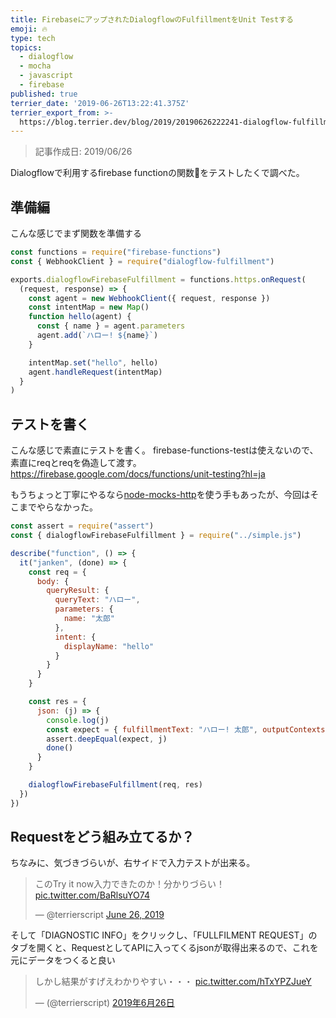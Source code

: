 ```yaml
---
title: FirebaseにアップされたDialogflowのFulfillmentをUnit Testする
emoji: 🔥
type: tech
topics:
  - dialogflow
  - mocha
  - javascript
  - firebase
published: true
terrier_date: '2019-06-26T13:22:41.375Z'
terrier_export_from: >-
  https://blog.terrier.dev/blog/2019/20190626222241-dialogflow-fulfillment-unit-test
---
```


> 記事作成日: 2019/06/26

Dialogflowで利用するfirebase functionの関数をテストしたくで調べた。

## 準備編
こんな感じでまず関数を準備する

```js
const functions = require("firebase-functions")
const { WebhookClient } = require("dialogflow-fulfillment")

exports.dialogflowFirebaseFulfillment = functions.https.onRequest(
  (request, response) => {
    const agent = new WebhookClient({ request, response })
    const intentMap = new Map()
    function hello(agent) {
      const { name } = agent.parameters
      agent.add(`ハロー! ${name}`)
    }

    intentMap.set("hello", hello)
    agent.handleRequest(intentMap)
  }
)
```

## テストを書く

こんな感じで素直にテストを書く。
firebase-functions-testは使えないので、素直にreqとreqを偽造して渡す。
https://firebase.google.com/docs/functions/unit-testing?hl=ja

もうちょっと丁寧にやるなら[node-mocks-http](https://github.com/howardabrams/node-mocks-http)を使う手もあったが、今回はそこまでやらなかった。

```js
const assert = require("assert")
const { dialogflowFirebaseFulfillment } = require("../simple.js")

describe("function", () => {
  it("janken", (done) => {
    const req = {
      body: {
        queryResult: {
          queryText: "ハロー",
          parameters: {
            name: "太郎"
          },
          intent: {
            displayName: "hello"
          }
        }
      }
    }

    const res = {
      json: (j) => {
        console.log(j)
        const expect = { fulfillmentText: "ハロー! 太郎", outputContexts: [] }
        assert.deepEqual(expect, j)
        done()
      }
    }

    dialogflowFirebaseFulfillment(req, res)
  })
})
```

## Requestをどう組み立てるか？

ちなみに、気づきづらいが、右サイドで入力テストが出来る。

<blockquote class="twitter-tweet"><p lang="ja" dir="ltr">このTry it now入力できたのか！分かりづらい！ <a href="https://t.co/BaRlsuYO74">pic.twitter.com/BaRlsuYO74</a></p>&mdash; @terrierscript <a href="https://twitter.com/terrierscript/status/1143808200359084033?ref_src=twsrc%5Etfw">June 26, 2019</a></blockquote> <script async src="https://platform.twitter.com/widgets.js" charset="utf-8"></script>

そして「DIAGNOSTIC INFO」をクリックし、「FULLFILMENT REQUEST」のタブを開くと、RequestとしてAPIに入ってくるjsonが取得出来るので、これを元にデータをつくると良い

<blockquote class="twitter-tweet" data-conversation="none" data-lang="ja"><p lang="ja" dir="ltr">しかし結果がすげえわかりやすい・・・ <a href="https://t.co/hTxYPZJueY">pic.twitter.com/hTxYPZJueY</a></p>&mdash; (@terrierscript) <a href="https://twitter.com/terrierscript/status/1143809073227264000?ref_src=twsrc%5Etfw">2019年6月26日</a></blockquote>
<script async src="https://platform.twitter.com/widgets.js" charset="utf-8"></script>
